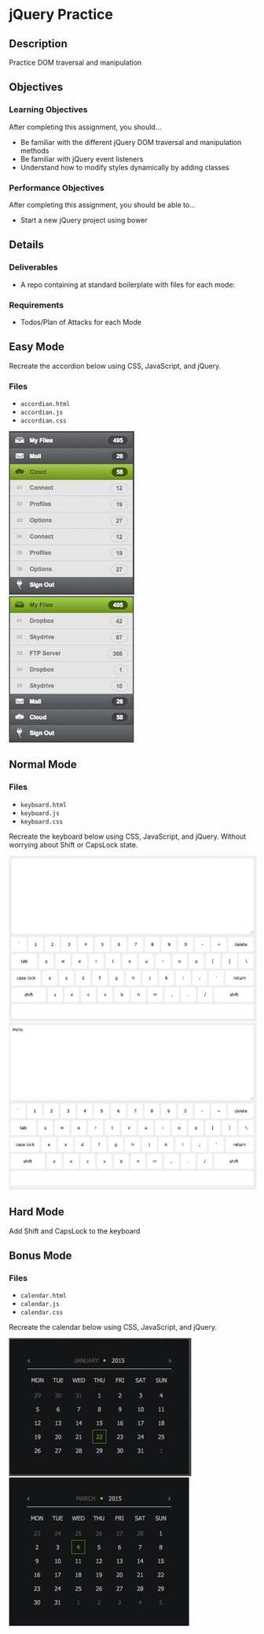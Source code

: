 # jQuery Practice

## Description
Practice DOM traversal and manipulation

## Objectives

### Learning Objectives

After completing this assignment, you should...

* Be familiar with the different jQuery DOM traversal and manipulation methods
* Be familiar with jQuery event listeners
* Understand how to modify styles dynamically by adding classes

### Performance Objectives

After completing this assignment, you should be able to...

* Start a new jQuery project using bower

## Details

### Deliverables

* A repo containing at standard boilerplate with files for each mode:

### Requirements

* Todos/Plan of Attacks for each Mode

## Easy Mode

Recreate the accordion below using CSS, JavaScript, and jQuery.

### Files

* `accordian.html`
* `accordian.js`
* `accordian.css`


![](images/accordion.gif)
![](images/accordion.png)

## Normal Mode

### Files

* `keyboard.html`
* `keyboard.js`
* `keyboard.css`

Recreate the keyboard below using CSS, JavaScript, and jQuery.
Without worrying about Shift or CapsLock state.

![](images/keyboard.gif)
![](images/keyboard.png)

## Hard Mode

Add Shift and CapsLock to the keyboard

## Bonus Mode

### Files

* `calendar.html`
* `calendar.js`
* `calendar.css`

Recreate the calendar below using CSS, JavaScript, and jQuery.

![](images/calendar.gif)
![](images/calendar.png)

